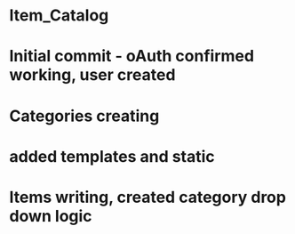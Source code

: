 # Item_Catalog
# Initial commit - oAuth confirmed working, user created
# Categories creating
# added templates and static
# Items writing, created category drop down logic
